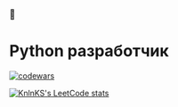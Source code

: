### 👋
# Python разработчик

[![codewars](https://www.codewars.com/users/Varlok009/badges/large)](https://www.codewars.com/users/Varlok009)

[![KnlnKS's LeetCode stats](https://leetcode-stats-six.vercel.app/api?username=Varlok009&theme=dark)](https://github.com/Varlok009/leetcode-stats)
<!--
**Varlok009/Varlok009** is a ✨ _special_ ✨ repository because its `README.md` (this file) appears on your GitHub profile.

Here are some ideas to get you started:

- 🔭 I’m currently working on ...
- 🌱 I’m currently learning ...
- 👯 I’m looking to collaborate on ...
- 🤔 I’m looking for help with ...
- 💬 Ask me about ...
- 📫 How to reach me: ...
- 😄 Pronouns: ...
- ⚡ Fun fact: ...
-->
